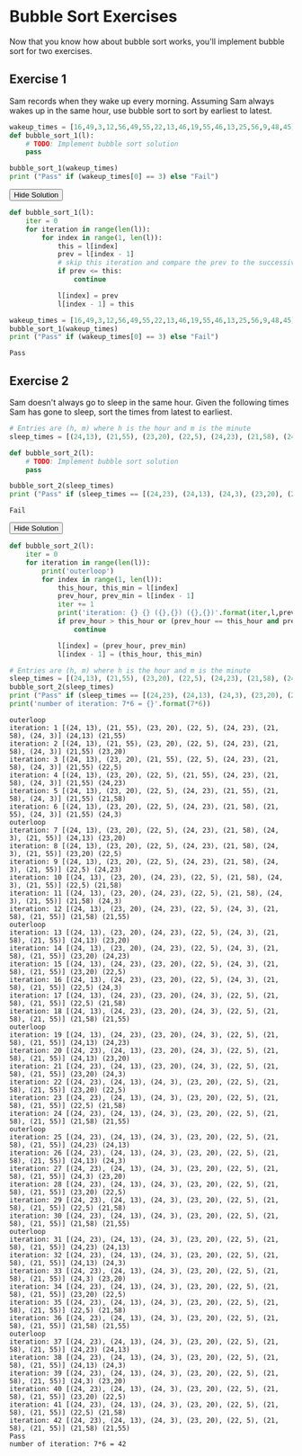 
# Bubble Sort Exercises
Now that you know how about bubble sort works, you'll implement bubble sort for two exercises.

## Exercise 1

Sam records when they wake up every morning. Assuming Sam always wakes up in the same hour, use bubble sort to sort by earliest to latest.




```python
wakeup_times = [16,49,3,12,56,49,55,22,13,46,19,55,46,13,25,56,9,48,45]
def bubble_sort_1(l):
    # TODO: Implement bubble sort solution
    pass

bubble_sort_1(wakeup_times)
print ("Pass" if (wakeup_times[0] == 3) else "Fail")
```

<span class="graffiti-highlight graffiti-id_y26wn0b-id_uppmlq4"><i></i><button>Hide Solution</button></span>


```python
def bubble_sort_1(l):
    iter = 0
    for iteration in range(len(l)):
        for index in range(1, len(l)):
            this = l[index]
            prev = l[index - 1]
            # skip this iteration and compare the prev to the successive element
            if prev <= this:
                continue

            l[index] = prev
            l[index - 1] = this

wakeup_times = [16,49,3,12,56,49,55,22,13,46,19,55,46,13,25,56,9,48,45]
bubble_sort_1(wakeup_times)
print ("Pass" if (wakeup_times[0] == 3) else "Fail")
```

    Pass


## Exercise 2

Sam doesn't always go to sleep in the same hour. Given the following times Sam has gone to sleep, sort the times from latest to earliest.


```python
# Entries are (h, m) where h is the hour and m is the minute
sleep_times = [(24,13), (21,55), (23,20), (22,5), (24,23), (21,58), (24,3)]

def bubble_sort_2(l):
    # TODO: Implement bubble sort solution
    pass

bubble_sort_2(sleep_times)
print ("Pass" if (sleep_times == [(24,23), (24,13), (24,3), (23,20), (22,5), (21,58), (21,55)]) else "Fail")
```

    Fail


<span class="graffiti-highlight graffiti-id_f6s1i29-id_hxr8nmt"><i></i><button>Hide Solution</button></span>


```python
def bubble_sort_2(l):
    iter = 0
    for iteration in range(len(l)):
        print('outerloop')
        for index in range(1, len(l)):
            this_hour, this_min = l[index]
            prev_hour, prev_min = l[index - 1]
            iter += 1
            print('iteration: {} {} ({},{}) ({},{})'.format(iter,l,prev_hour,prev_min,this_hour, this_min))
            if prev_hour > this_hour or (prev_hour == this_hour and prev_min > this_min):
                continue

            l[index] = (prev_hour, prev_min)
            l[index - 1] = (this_hour, this_min)

# Entries are (h, m) where h is the hour and m is the minute
sleep_times = [(24,13), (21,55), (23,20), (22,5), (24,23), (21,58), (24,3)]
bubble_sort_2(sleep_times)
print ("Pass" if (sleep_times == [(24,23), (24,13), (24,3), (23,20), (22,5), (21,58), (21,55)]) else "Fail")
print('number of iteration: 7*6 = {}'.format(7*6))
```

    outerloop
    iteration: 1 [(24, 13), (21, 55), (23, 20), (22, 5), (24, 23), (21, 58), (24, 3)] (24,13) (21,55)
    iteration: 2 [(24, 13), (21, 55), (23, 20), (22, 5), (24, 23), (21, 58), (24, 3)] (21,55) (23,20)
    iteration: 3 [(24, 13), (23, 20), (21, 55), (22, 5), (24, 23), (21, 58), (24, 3)] (21,55) (22,5)
    iteration: 4 [(24, 13), (23, 20), (22, 5), (21, 55), (24, 23), (21, 58), (24, 3)] (21,55) (24,23)
    iteration: 5 [(24, 13), (23, 20), (22, 5), (24, 23), (21, 55), (21, 58), (24, 3)] (21,55) (21,58)
    iteration: 6 [(24, 13), (23, 20), (22, 5), (24, 23), (21, 58), (21, 55), (24, 3)] (21,55) (24,3)
    outerloop
    iteration: 7 [(24, 13), (23, 20), (22, 5), (24, 23), (21, 58), (24, 3), (21, 55)] (24,13) (23,20)
    iteration: 8 [(24, 13), (23, 20), (22, 5), (24, 23), (21, 58), (24, 3), (21, 55)] (23,20) (22,5)
    iteration: 9 [(24, 13), (23, 20), (22, 5), (24, 23), (21, 58), (24, 3), (21, 55)] (22,5) (24,23)
    iteration: 10 [(24, 13), (23, 20), (24, 23), (22, 5), (21, 58), (24, 3), (21, 55)] (22,5) (21,58)
    iteration: 11 [(24, 13), (23, 20), (24, 23), (22, 5), (21, 58), (24, 3), (21, 55)] (21,58) (24,3)
    iteration: 12 [(24, 13), (23, 20), (24, 23), (22, 5), (24, 3), (21, 58), (21, 55)] (21,58) (21,55)
    outerloop
    iteration: 13 [(24, 13), (23, 20), (24, 23), (22, 5), (24, 3), (21, 58), (21, 55)] (24,13) (23,20)
    iteration: 14 [(24, 13), (23, 20), (24, 23), (22, 5), (24, 3), (21, 58), (21, 55)] (23,20) (24,23)
    iteration: 15 [(24, 13), (24, 23), (23, 20), (22, 5), (24, 3), (21, 58), (21, 55)] (23,20) (22,5)
    iteration: 16 [(24, 13), (24, 23), (23, 20), (22, 5), (24, 3), (21, 58), (21, 55)] (22,5) (24,3)
    iteration: 17 [(24, 13), (24, 23), (23, 20), (24, 3), (22, 5), (21, 58), (21, 55)] (22,5) (21,58)
    iteration: 18 [(24, 13), (24, 23), (23, 20), (24, 3), (22, 5), (21, 58), (21, 55)] (21,58) (21,55)
    outerloop
    iteration: 19 [(24, 13), (24, 23), (23, 20), (24, 3), (22, 5), (21, 58), (21, 55)] (24,13) (24,23)
    iteration: 20 [(24, 23), (24, 13), (23, 20), (24, 3), (22, 5), (21, 58), (21, 55)] (24,13) (23,20)
    iteration: 21 [(24, 23), (24, 13), (23, 20), (24, 3), (22, 5), (21, 58), (21, 55)] (23,20) (24,3)
    iteration: 22 [(24, 23), (24, 13), (24, 3), (23, 20), (22, 5), (21, 58), (21, 55)] (23,20) (22,5)
    iteration: 23 [(24, 23), (24, 13), (24, 3), (23, 20), (22, 5), (21, 58), (21, 55)] (22,5) (21,58)
    iteration: 24 [(24, 23), (24, 13), (24, 3), (23, 20), (22, 5), (21, 58), (21, 55)] (21,58) (21,55)
    outerloop
    iteration: 25 [(24, 23), (24, 13), (24, 3), (23, 20), (22, 5), (21, 58), (21, 55)] (24,23) (24,13)
    iteration: 26 [(24, 23), (24, 13), (24, 3), (23, 20), (22, 5), (21, 58), (21, 55)] (24,13) (24,3)
    iteration: 27 [(24, 23), (24, 13), (24, 3), (23, 20), (22, 5), (21, 58), (21, 55)] (24,3) (23,20)
    iteration: 28 [(24, 23), (24, 13), (24, 3), (23, 20), (22, 5), (21, 58), (21, 55)] (23,20) (22,5)
    iteration: 29 [(24, 23), (24, 13), (24, 3), (23, 20), (22, 5), (21, 58), (21, 55)] (22,5) (21,58)
    iteration: 30 [(24, 23), (24, 13), (24, 3), (23, 20), (22, 5), (21, 58), (21, 55)] (21,58) (21,55)
    outerloop
    iteration: 31 [(24, 23), (24, 13), (24, 3), (23, 20), (22, 5), (21, 58), (21, 55)] (24,23) (24,13)
    iteration: 32 [(24, 23), (24, 13), (24, 3), (23, 20), (22, 5), (21, 58), (21, 55)] (24,13) (24,3)
    iteration: 33 [(24, 23), (24, 13), (24, 3), (23, 20), (22, 5), (21, 58), (21, 55)] (24,3) (23,20)
    iteration: 34 [(24, 23), (24, 13), (24, 3), (23, 20), (22, 5), (21, 58), (21, 55)] (23,20) (22,5)
    iteration: 35 [(24, 23), (24, 13), (24, 3), (23, 20), (22, 5), (21, 58), (21, 55)] (22,5) (21,58)
    iteration: 36 [(24, 23), (24, 13), (24, 3), (23, 20), (22, 5), (21, 58), (21, 55)] (21,58) (21,55)
    outerloop
    iteration: 37 [(24, 23), (24, 13), (24, 3), (23, 20), (22, 5), (21, 58), (21, 55)] (24,23) (24,13)
    iteration: 38 [(24, 23), (24, 13), (24, 3), (23, 20), (22, 5), (21, 58), (21, 55)] (24,13) (24,3)
    iteration: 39 [(24, 23), (24, 13), (24, 3), (23, 20), (22, 5), (21, 58), (21, 55)] (24,3) (23,20)
    iteration: 40 [(24, 23), (24, 13), (24, 3), (23, 20), (22, 5), (21, 58), (21, 55)] (23,20) (22,5)
    iteration: 41 [(24, 23), (24, 13), (24, 3), (23, 20), (22, 5), (21, 58), (21, 55)] (22,5) (21,58)
    iteration: 42 [(24, 23), (24, 13), (24, 3), (23, 20), (22, 5), (21, 58), (21, 55)] (21,58) (21,55)
    Pass
    number of iteration: 7*6 = 42



```python

```
